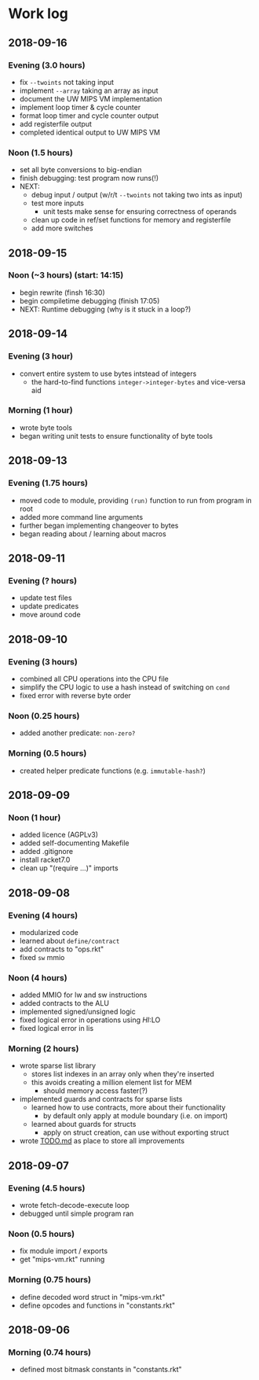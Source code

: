 # Work log
## 2018-09-16
### Evening (3.0 hours)
- fix `--twoints` not taking input
- implement `--array` taking an array as input
- document the UW MIPS VM implementation
- implement loop timer & cycle counter
- format loop timer and cycle counter output
- add registerfile output
- completed identical output to UW MIPS VM

### Noon (1.5 hours)
- set all byte conversions to big-endian
- finish debugging: test program now runs(!)
- NEXT:
	- debug input / output (w/r/t `--twoints` not taking two ints as input)
	- test more inputs
		- unit tests make sense for ensuring correctness of operands
	- clean up code in ref/set functions for memory and registerfile
	- add more switches

## 2018-09-15
### Noon (~3 hours) (start: 14:15)
- begin rewrite (finsh 16:30)
- begin compiletime debugging (finish 17:05)
- NEXT: Runtime debugging (why is it stuck in a loop?)

## 2018-09-14
### Evening (3 hour)
- convert entire system to use bytes intstead of integers
	- the hard-to-find functions `integer->integer-bytes` and vice-versa aid

### Morning (1 hour)
- wrote byte tools
- began writing unit tests to ensure functionality of byte tools

## 2018-09-13
### Evening (1.75 hours)
- moved code to module, providing `(run)` function to run from program in root
- added more command line arguments
- further began implementing changeover to bytes
- began reading about / learning about macros

## 2018-09-11
### Evening (? hours)
- update test files
- update predicates
- move around code

## 2018-09-10
### Evening (3 hours)
- combined all CPU operations into the CPU file
- simplify the CPU logic to use a hash instead of switching on `cond`
- fixed error with reverse byte order

### Noon (0.25 hours)
- added another predicate: `non-zero?`

### Morning (0.5 hours)
- created helper predicate functions (e.g. `immutable-hash?`)

## 2018-09-09
### Noon (1 hour)
- added licence (AGPLv3)
- added self-documenting Makefile
- added .gitignore
- install racket7.0
- clean up "(require ...)" imports

## 2018-09-08
### Evening (4 hours)
- modularized code
- learned about `define/contract`
- add contracts to "ops.rkt"
- fixed `sw` mmio

### Noon (4 hours)
- added MMIO for lw and sw instructions
- added contracts to the ALU
- implemented signed/unsigned logic
- fixed logical error in operations using $HI:$LO
- fixed logical error in lis

### Morning (2 hours)
- wrote sparse list library
	- stores list indexes in an array only when they're inserted
	- this avoids creating a million element list for MEM
		- should memory access faster(?)
- implemented guards and contracts for sparse lists
	- learned how to use contracts, more about their functionality
		- by default only apply at module boundary (i.e. on import)
	- learned about guards for structs
		- apply on struct creation, can use without exporting struct
- wrote [TODO.md](./TODO.md) as place to store all improvements



## 2018-09-07
### Evening (4.5 hours)
- wrote fetch-decode-execute loop
- debugged until simple program ran

### Noon (0.5 hours)
- fix module import / exports
- get "mips-vm.rkt" running

### Morning (0.75 hours)
- define decoded word struct in "mips-vm.rkt"
- define opcodes and functions in "constants.rkt"

## 2018-09-06
### Morning (0.74 hours)
- defined most bitmask constants in "constants.rkt"
